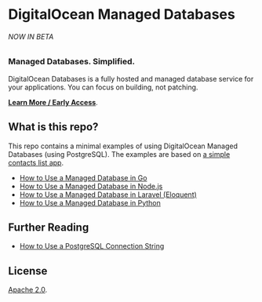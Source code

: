 # DigitalOcean Managed Databases

###### NOW IN BETA

### Managed Databases. Simplified.

DigitalOcean Databases is a fully hosted and managed database service for your applications. You can focus on building, not patching.

**[Learn More / Early Access](https://try.digitalocean.com/dbaas-beta/)**.

## What is this repo?

This repo contains a minimal examples of using DigitalOcean Managed Databases (using PostgreSQL). The examples are based on [a simple contacts list app](/examples/README.md).

* [How to Use a Managed Database in Go](/examples/go-contacts)
* [How to Use a Managed Database in Node.js](/examples/node-contacts)
* [How to Use a Managed Database in Laravel (Eloquent)](/examples/laravel-contacts)
* [How to Use a Managed Database in Python](/examples/python-contacts)

## Further Reading

* [How to Use a PostgreSQL Connection String](/examples#database-credentials)

## License

[Apache 2.0](/LICENSE).
